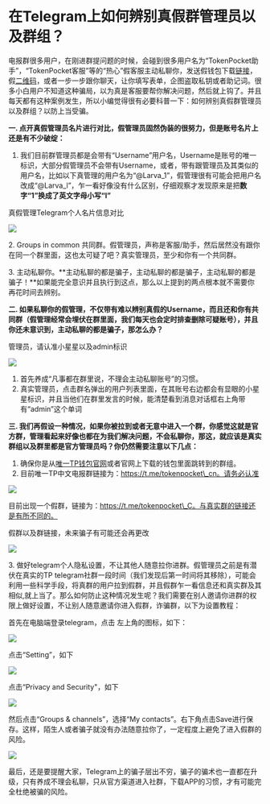 # 在Telegram上如何辨别真假群管理员以及群组？

电报群很多用户，在刚进群提问题的时候，会碰到很多用户名为“TokenPocket助手”，“TokenPocket客服”等的“热心”假客服主动私聊你，发送假钱包下载[链接](https://telegra.ph/%E9%AA%97%E6%9C%AF%E4%BE%9D%E6%97%A7%E6%A8%AA%E8%A1%8C%E8%AF%B7%E5%8A%A1%E5%BF%85%E5%B0%8F%E5%BF%83-11-04)，假[二维码](https://telegra.ph/%E8%B0%A8%E9%98%B2%E7%A7%81%E8%81%8A%E9%AA%97%E5%B1%80-11-02)，或者一步一步跟你聊天，让你填写表单，企图盗取私钥或者助记词。很多小白用户不知道这种骗局，以为真是客服要帮你解决问题，然后就上钩了。并且每天都有这种案例发生，所以小编觉得很有必要科普一下：如何辨别真假群管理员以及群组？以防上当受骗。

**一. 点开真假管理员名片进行对比，假管理员固然伪装的很努力，但是账号名片上还是有不少破绽：**

1. 我们目前群管理员都是会带有“Username”用户名，Username是账号的唯一标识，大部分假管理员不会带有Username，或者，带有跟管理员及其类似的用户名，比如以下真管理的用户名为“@Larva\_1”，假管理很有可能会把用户名改成“@Larva\_l”，乍一看好像没有什么区别，仔细观察才发现原来是把**数字“1”换成了英文字母小写“l”**

真假管理Telegram个人名片信息对比

![](https://telegra.ph/file/5c8e6f1ff56f1c7c7a34e.png)

2\. Groups in common 共同群。假管理员，声称是客服/助手，然后居然没有跟你在同一个群里面，这也太可疑了吧？真实管理员，至少和你有一个共同群。

3\. 主动私聊你。**主动私聊的都是骗子，主动私聊的都是骗子，主动私聊的都是骗子！**如果能完全意识并且执行到这点，那么以上提到的两点根本就不需要你再花时间去辨别。

**二. 如果私聊你的假管理，不仅带有难以辨别真假的Username，而且还和你有共同群（假管理经常会埋伏在群里面，我们每天也会定时排查删除可疑账号），并且你还未意识到，主动私聊的都是骗子，那怎么办？**

管理员，请认准小星星以及admin标识

![](https://telegra.ph/file/5c454ce39de6ed58fe4fc.png)

1. 首先养成“凡事都在群里说，不理会主动私聊账号”的习惯。
2. 真实管理员，点击群名弹出的用户列表里面，在其账号右边都会有显眼的小星星标识，并且当他们在群里发言的时候，能清楚看到消息对话框右上角带有“admin”这个单词

**三. 我们再假设一种情况，如果你被拉到或者无意中进入一个群，你感觉这就是官方群，管理看起来好像也都在为我们解决问题，不会私聊你，那这，就应该是真实群组以及群里都是官方管理员吗？你仍然需要注意以下几点：**

1. 确保你是从[唯一TP钱包官网](http://tokenpocket.pro)或者官网上下载的钱包里面跳转到的群组。
2. 目前唯一TP中文电报群链接为：https://t.me/tokenpocket\_cn。请务必认准

![](https://telegra.ph/file/adaef834e958d8426719a.png)

目前出现一个假群，链接为：https://t.me/tokenpocket\_C。与真实群的链接还是有所不同的。

假群以及群链接，未来骗子有可能还会再更改

![](https://telegra.ph/file/d9eac2d9ac29a1c53a51f.png)

3\. 做好telegram个人隐私设置，不让其他人随意拉你进群。假管理员之前是有潜伏在真实的TP telegram社群一段时间（我们发现后第一时间将其移除），可能会利用一些科学手段，将真群的用户拉到假群，并且假群乍一看信息还和真实群及其相似,就上当了。那么如何防止这种情况发生呢？我们需要在别人邀请你进群的权限上做好设置，不让别人随意邀请你进入假群，诈骗群，以下为设置教程：

首先在电脑端登录telegram，点击 左上角的图标，如下：

![](https://telegra.ph/file/56e34bc17f6eec2911ae4.png)

点击“Setting”，如下

![](https://telegra.ph/file/e8787f9bc5e49d9cb9b9f.png)

点击“Privacy and Security"，如下

![](https://telegra.ph/file/11a1034a229cb9a77d146.png)

然后点击“Groups & channels”，选择“My contacts”。右下角点击Save进行保存。这样，陌生人或者骗子就没有办法随意拉你了，一定程度上避免了进入假群的风险。

![](https://telegra.ph/file/a864cd63a80bd75f7b4e2.png)



最后，还是要提醒大家，Telegram上的骗子层出不穷，骗子的骗术也一直都在升级，只有养成不理会私聊，只从官方渠道进入社群，下载APP的习惯，才有可能完全杜绝被骗的风险。
